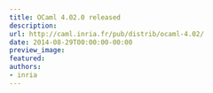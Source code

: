 ```yaml
---
title: OCaml 4.02.0 released
description:
url: http://caml.inria.fr/pub/distrib/ocaml-4.02/
date: 2014-08-29T00:00:00-00:00
preview_image:
featured:
authors:
- inria
---
```



